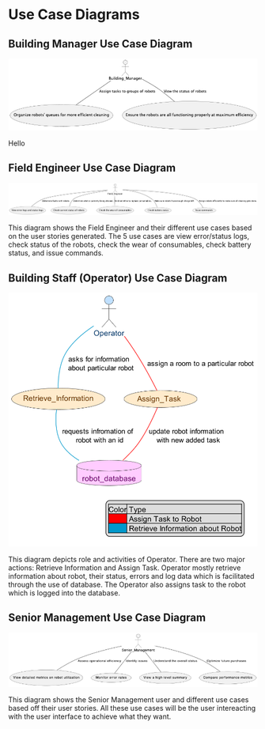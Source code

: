 # Use Case Diagrams


## Building Manager Use Case Diagram
![Building Manager Use Case Diagram](./UC_Building_Manager.png)

Hello

## Field Engineer Use Case Diagram 
![Field Engineer Use Case Diagram](./UC_Field_Engineer.png)

This diagram shows the Field Engineer and their different use cases based on the user stories generated. The 5 use cases are view error/status logs, check status of the robots, check the wear of consumables, check battery status, and issue commands.


## Building Staff (Operator) Use Case Diagram
![Operator Use Case Diagram](./UC_Operator.png)

This diagram depicts role and activities of Operator. There are two major actions: Retrieve Information and Assign Task. Operator mostly retrieve information about robot, their status, errors and log data which is facilitated through the use of database. The Operator also assigns task to the robot which is logged into the database. 


## Senior Management Use Case Diagram
![Senior Management Use Case Diagram](./UC_Senior_Management.png)

This diagram shows the Senior Management user and different use cases based off their user stories. All these use cases will be the user intereacting with the user interface to achieve what they want. 
